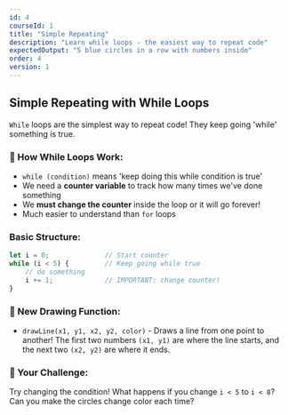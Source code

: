```yaml
---
id: 4
courseId: 1
title: "Simple Repeating"
description: "Learn while loops - the easiest way to repeat code"
expectedOutput: "5 blue circles in a row with numbers inside"
order: 4
version: 1
---
```


## Simple Repeating with While Loops

`While` loops are the simplest way to repeat code! They keep going 'while' something is true.

### 🔄 How While Loops Work:

- `while (condition)` means 'keep doing this while condition is true'
- We need a **counter variable** to track how many times we've done something
- We **must change the counter** inside the loop or it will go forever!
- Much easier to understand than `for` loops

### Basic Structure:

```javascript
let i = 0;              // Start counter
while (i < 5) {         // Keep going while true
    // do something
    i += 1;             // IMPORTANT: change counter!
}
```

### 🎨 New Drawing Function:

- `drawLine(x1, y1, x2, y2, color)` - Draws a line from one point to another! The first two numbers `(x1, y1)` are where the line starts, and the next two `(x2, y2)` are where it ends.

### 🌟 Your Challenge:

Try changing the condition! What happens if you change `i < 5` to `i < 8`? Can you make the circles change color each time?